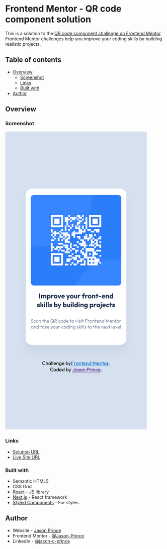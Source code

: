 # Frontend Mentor - QR code component solution

This is a solution to the
[QR code component challenge on Frontend Mentor](https://www.frontendmentor.io/challenges/qr-code-component-iux_sIO_H).
Frontend Mentor challenges help you improve your coding skills by building
realistic projects.

## Table of contents

- [Overview](#overview)
  - [Screenshot](#screenshot)
  - [Links](#links)
  - [Built with](#built-with)
- [Author](#author)

## Overview

### Screenshot

![alt text](./public/qrcodescreenshot.png)

### Links

- [Solution URL](https://www.frontendmentor.io/solutions/nextjs-css-grid-and-styled-components-UvIxV8TGoh)
- [Live Site URL](https://qr-code.jason-prince.com/)

### Built with

- Semantic HTML5
- CSS Grid
- [React](https://reactjs.org/) - JS library
- [Next.js](https://nextjs.org/) - React framework
- [Styled Components](https://styled-components.com/) - For styles

## Author

- Website - [Jason Prince](https://www.jason-prince.com)
- Frontend Mentor -
  [@Jason-Prince](https://www.frontendmentor.io/profile/Jason-Prince)
- LinkedIn - [@jason-c-prince](https://www.linkedin.com/in/jason-c-prince/)
